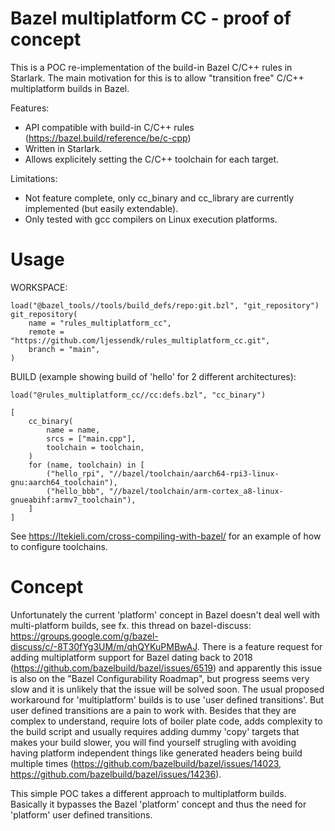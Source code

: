 # Bazel multiplatform CC - proof of concept

This is a POC re-implementation of the build-in Bazel C/C++ rules in Starlark. The main motivation for this is to allow "transition free" C/C++ multiplatform builds in Bazel.

Features:
- API compatible with build-in C/C++ rules (https://bazel.build/reference/be/c-cpp)
- Written in Starlark.
- Allows explicitely setting the C/C++ toolchain for each target.

Limitations:
- Not feature complete, only cc_binary and cc_library are currently implemented (but easily extendable).
- Only tested with gcc compilers on Linux execution platforms.

# Usage

WORKSPACE:
```Starlark
load("@bazel_tools//tools/build_defs/repo:git.bzl", "git_repository")
git_repository(
    name = "rules_multiplatform_cc",
    remote = "https://github.com/ljessendk/rules_multiplatform_cc.git",
    branch = "main",
)
```
BUILD (example showing build of 'hello' for 2 different architectures):
```Starlark
load("@rules_multiplatform_cc//cc:defs.bzl", "cc_binary")

[
    cc_binary(
        name = name,
        srcs = ["main.cpp"],
        toolchain = toolchain,
    )
    for (name, toolchain) in [
        ("hello_rpi", "//bazel/toolchain/aarch64-rpi3-linux-gnu:aarch64_toolchain"),
        ("hello_bbb", "//bazel/toolchain/arm-cortex_a8-linux-gnueabihf:armv7_toolchain"),
    ]
]
```

See https://ltekieli.com/cross-compiling-with-bazel/ for an example of how to configure toolchains.

# Concept

Unfortunately the current 'platform' concept in Bazel doesn't deal well with multi-platform builds, see fx. this thread on bazel-discuss: https://groups.google.com/g/bazel-discuss/c/-8T30fYg3UM/m/qhQYKuPMBwAJ. 
There is a feature request for adding multiplatform support for Bazel dating back to 2018 (https://github.com/bazelbuild/bazel/issues/6519) and apparently this issue is also on the "Bazel Configurability Roadmap", but progress seems very slow and it is unlikely that the issue will be solved soon.
The usual proposed workaround for 'multiplatform' builds is to use 'user defined transitions'. But user defined transitions are a pain to work with. Besides that they are complex to understand, require lots of boiler plate code, adds complexity to the build script and usually requires adding dummy 'copy' targets that makes your build slower, you will find yourself strugling with avoiding having platform independent things like generated headers being build multiple times (https://github.com/bazelbuild/bazel/issues/14023, https://github.com/bazelbuild/bazel/issues/14236).

This simple POC takes a different approach to multiplatform builds. Basically it bypasses the Bazel 'platform' concept and thus the need for 'platform' user defined transitions.

